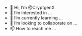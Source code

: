 - 👋 Hi, I’m @CryptgenX
- 👀 I’m interested in ...
- 🌱 I’m currently learning ...
- 💞️ I’m looking to collaborate on ...
- 📫 How to reach me ...

<!---
CryptgenX/CryptgenX is a ✨ special ✨ repository because its `README.md` (this file) appears on your GitHub profile.
You can click the Preview link to take a look at your changes.
--->
